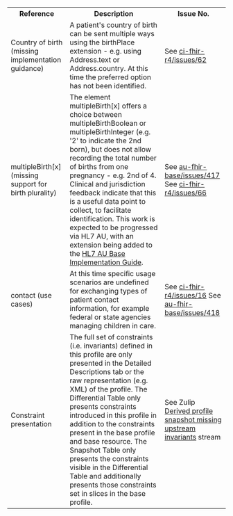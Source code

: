 <table class="list" width="100%">
<tbody>
  <tr>
    <th>Reference</th>
    <th>Description</th> 
    <th>Issue No.</th>
  </tr>
  <tr>
    <td>Country of birth (missing implementation guidance)</td>
    <td>A patient's country of birth can be sent multiple ways using the birthPlace extension - e.g. using Address.text or Address.country. At this time the preferred option has not been identified.</td>
    <td>See <a href="https://github.com/AuDigitalHealth/ci-fhir-r4/issues/62">ci-fhir-r4/issues/62</a></td>
  </tr>
  <tr>
    <td>multipleBirth[x] (missing support for birth plurality)</td>
    <td>The element multipleBirth[x] offers a choice between multipleBirthBoolean or multipleBirthInteger (e.g. '2' to indicate the 2nd born), but does not allow recording the total number of births from one pregnancy - e.g. 2nd of 4. Clinical and jurisdiction feedback indicate that this is a useful data point to collect, to facilitate identification. This work is expected to be progressed via HL7 AU, with an extension being added to the <a href="http://build.fhir.org/ig/hl7au/au-fhir-base/index.html">HL7 AU Base Implementation Guide</a>.</td>
    <td>See <a href="https://github.com/hl7au/au-fhir-base/issues/417">au-fhir-base/issues/417</a> See <a href="https://github.com/AuDigitalHealth/ci-fhir-r4/issues/66">ci-fhir-r4/issues/66</a></td>
  </tr>
  <tr>
    <td>contact (use cases)</td>
    <td>At this time specific usage scenarios are undefined for exchanging types of patient contact information, for example federal or state agencies managing children in care.</td>
    <td>See <a href="https://github.com/AuDigitalHealth/ci-fhir-r4/issues/16">ci-fhir-r4/issues/16</a> See <a href="https://github.com/hl7au/au-fhir-base/issues/418">au-fhir-base/issues/418</a></td>
  </tr>
  <tr>
    <td>Constraint presentation</td>
    <td>The full set of constraints (i.e. invariants) defined in this profile are only presented in the Detailed Descriptions tab or the raw representation (e.g. XML) of the profile. The Differential Table only presents constraints introduced in this profile in addition to the constraints present in the base profile and base resource. The Snapshot Table only presents the constraints visible in the Differential Table and additionally presents those constraints set in slices in the base profile.</td>
    <td>See Zulip <a href="https://chat.fhir.org/#narrow/stream/179252-IG-creation/topic/Derived.20profile.20snapshot.20missing.20upstream.20invariants">Derived profile snapshot missing upstream invariants</a> stream</td>
  </tr> 
</tbody>
</table>
